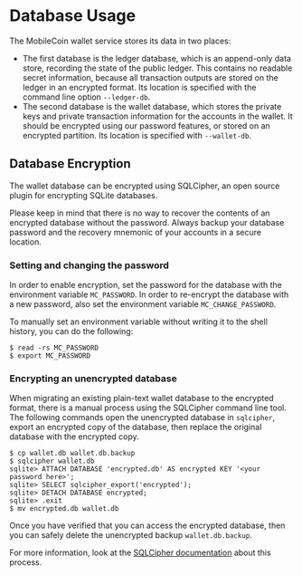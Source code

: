 # Database Usage

The MobileCoin wallet service stores its data in two places:
- The first database is the ledger database, which is an append-only data store, recording the state of the public ledger. This contains no readable secret information, because all transaction outputs are stored on the ledger in an encrypted format. Its location is specified with the command line option `--ledger-db`.
- The second database is the wallet database, which stores the private keys and private transaction information for the accounts in the wallet. It should be encrypted using our password features, or stored on an encrypted partition. Its location is specified with `--wallet-db`.

## Database Encryption
The wallet database can be encrypted using SQLCipher, an open source plugin for encrypting SQLite databases.

Please keep in mind that there is no way to recover the contents of an encrypted database without the password. Always backup your database password and the recovery mnemonic of your accounts in a secure location.

### Setting and changing the password
In order to enable encryption, set the password for the database with the environment variable `MC_PASSWORD`. In order to re-encrypt the database with a new password, also set the environment variable `MC_CHANGE_PASSWORD`.

To manually set an environment variable without writing it to the shell history, you can do the following:

    $ read -rs MC_PASSWORD
    $ export MC_PASSWORD

### Encrypting an unencrypted database
When migrating an existing plain-text wallet database to the encrypted format, there is a manual process using the SQLCipher command line tool. The following commands open the unencrypted database in `sqlcipher`, export an encrypted copy of the database, then replace the original database with the encrypted copy.

    $ cp wallet.db wallet.db.backup
    $ sqlcipher wallet.db
    sqlite> ATTACH DATABASE 'encrypted.db' AS encrypted KEY '<your password here>';
    sqlite> SELECT sqlcipher_export('encrypted');
    sqlite> DETACH DATABASE encrypted;
    sqlite> .exit
    $ mv encrypted.db wallet.db

Once you have verified that you can access the encrypted database, then you can safely delete the unencrypted backup `wallet.db.backup`.

For more information, look at the [SQLCipher documentation](https://www.zetetic.net/sqlcipher/sqlcipher-api/#sqlcipher_export) about this process.
